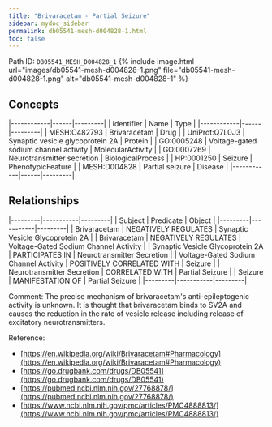```yaml
---
title: "Brivaracetam - Partial Seizure"
sidebar: mydoc_sidebar
permalink: db05541-mesh-d004828-1.html
toc: false 
---
```



Path ID: `DB05541_MESH_D004828_1`
{% include image.html url="images/db05541-mesh-d004828-1.png" file="db05541-mesh-d004828-1.png" alt="db05541-mesh-d004828-1" %}

## Concepts

|------------|------|---------|
| Identifier | Name | Type    |
|------------|------|---------|
| MESH:C482793 | Brivaracetam | Drug |
| UniProt:Q7L0J3 | Synaptic vesicle glycoprotein 2A | Protein |
| GO:0005248 | Voltage-gated sodium channel activity | MolecularActivity |
| GO:0007269 | Neurotransmitter secretion | BiologicalProcess |
| HP:0001250 | Seizure | PhenotypicFeature |
| MESH:D004828 | Partial seizure | Disease |
|------------|------|---------|

## Relationships

|---------|-----------|---------|
| Subject | Predicate | Object  |
|---------|-----------|---------|
| Brivaracetam | NEGATIVELY REGULATES | Synaptic Vesicle Glycoprotein 2A |
| Brivaracetam | NEGATIVELY REGULATES | Voltage-Gated Sodium Channel Activity |
| Synaptic Vesicle Glycoprotein 2A | PARTICIPATES IN | Neurotransmitter Secretion |
| Voltage-Gated Sodium Channel Activity | POSITIVELY CORRELATED WITH | Seizure |
| Neurotransmitter Secretion | CORRELATED WITH | Partial Seizure |
| Seizure | MANIFESTATION OF | Partial Seizure |
|---------|-----------|---------|

Comment: The precise mechanism of brivaracetam's anti-epileptogenic activity is unknown. It is thought that brivaracetam binds to SV2A and causes the reduction in the rate of vesicle release including release of excitatory neurotransmitters.

Reference: 
  - [https://en.wikipedia.org/wiki/Brivaracetam#Pharmacology](https://en.wikipedia.org/wiki/Brivaracetam#Pharmacology)
  - [https://go.drugbank.com/drugs/DB05541](https://go.drugbank.com/drugs/DB05541)
  - [https://pubmed.ncbi.nlm.nih.gov/27768878/](https://pubmed.ncbi.nlm.nih.gov/27768878/)
  - [https://www.ncbi.nlm.nih.gov/pmc/articles/PMC4888813/](https://www.ncbi.nlm.nih.gov/pmc/articles/PMC4888813/)
